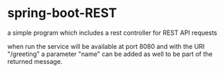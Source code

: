 # spring-boot-REST
a simple program which includes a rest controller for REST API requests

when run the service will be available at port 8080 and with the URI "/greeting"
a parameter "name" can be added as well to be part of the returned message.
